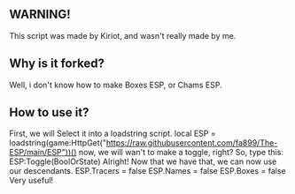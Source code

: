 ## WARNING!
This script was made by Kiriot, and wasn't really made by me.
## Why is it forked?
Well, i don't know how to make Boxes ESP, or Chams ESP.
## How to use it?
First, we will Select it into a loadstring script.
local ESP = loadstring(game:HttpGet("https://raw.githubusercontent.com/fa899/The-ESP/main/ESP"))()
now, we will wan't to make a toggle, right?
So, type this:
ESP:Toggle(BoolOrState)
Alright! Now that we have that, we can now use our descendants.
ESP.Tracers = false
ESP.Names = false
ESP.Boxes = false
Very useful!
